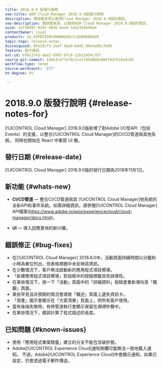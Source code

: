 ```yaml
---
title: 2018.9.0 版發行說明
seo-title: AEM Cloud Manager 2018.9.0版發行說明
description: 請詳閱本頁以取得Cloud Manager 2018.9.0版的資訊。
seo-description: 請詳閱本頁，以取得AEM Cloud Manager 2018.9.0版的資訊。
uuid: 3af5808f-828f-4846-bee4-1e62194b48ad
contentOwner: jsyal
products: SG_EXPERIENCEMANAGER/CLOUDMANAGER
topic-tags: release-notes
discoiquuid: 85a1dcf3-2eef-4ba8-b4d1-09e4a88c7bd0
feature: 發行資訊
exl-id: bf611743-ded2-4503-97c8-12b12454c7b7
source-git-commit: 43bb3c477ef9c1ce178509b8180479d7616edc66
workflow-type: tm+mt
source-wordcount: '277'
ht-degree: 9%

---
```


# 2018.9.0 版發行說明 {#release-notes-for}

[!UICONTROL Cloud Manager] 2018.9.0版新增了對Adobe I/O型API（包括Events）的支援，以整合[!UICONTROL Cloud Manager]的CI/CD管道與其他系統。 同時也開始在 React 中重寫 UI 層。

## 發行日期 {#release-date}

[!UICONTROL Cloud Manager] 2018.9.0版的發行日期為2018年11月1日。

## 新功能 {#whats-new}

* **CI/CD管道**  — 整合CI/CD管道與其 [!UICONTROL Cloud Manager]他系統的全新API和事件系統。如需詳細資訊，請參閱[!UICONTROL Cloud Manager] API檔案(https://www.adobe.io/apis/experiencecloud/cloud-manager/docs.html)。

* **UI**  — 導入回應更快的新UI層。

## 錯誤修正 {#bug-fixes}

* 在[!UICONTROL Cloud Manager] 2018.8.0中，活動頁面持續時間以分鐘和小時為單位列出，但表格標題中未反映該資訊。
* 在少數情況下，客戶無法啟動新的應用程式項目嚮導。
* 「新建應用程式項目嚮導」對話框中的按鈕標籤具有誤導性。
* 在某些情況下，按一下「活動」頁面中的「詳細資料」按鈕會重新導向至「概觀」頁面。
* 某些罕見且非預期的情況會導致「概述」頁面上遺失資訊卡。
* 「資產」圖示會顯示在「方案清單」頁面上，供所有客戶使用。
* 當有後端失敗時，有時管道執行會顯示保留在&#x200B;*驗證*&#x200B;步驟中。
* 在某些情況下，錯誤計算了程式描述的長度。

## 已知問題 {#known-issues}

* 使用「應用程式專案精靈」建立的分支不能包含破折號。
* Adobe[!UICONTROL Experience Cloud]通知側欄可能無法一致地載入通知。 不過，Adobe[!UICONTROL Experience Cloud]中會顯示通知，如果已設定，仍會透過電子郵件傳送。
